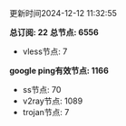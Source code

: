 更新时间2024-12-12 11:32:55

**总订阅: 22**
**总节点: 6556**
- vless节点: 7

**google ping有效节点: 1166**
- ss节点: 70
- v2ray节点: 1089
- trojan节点: 7

